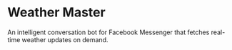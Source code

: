 # Weather Master

An intelligent conversation bot for Facebook Messenger that fetches real-time weather updates on demand.
